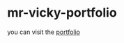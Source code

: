 # **mr-vicky-portfolio**

you can visit the [portfolio](https://mr-vicky.github.io/mr-vicky-portfolio/)